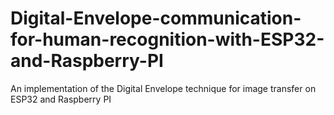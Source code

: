 # Digital-Envelope-communication-for-human-recognition-with-ESP32-and-Raspberry-PI
An implementation of the Digital Envelope technique for image transfer on ESP32 and Raspberry PI
